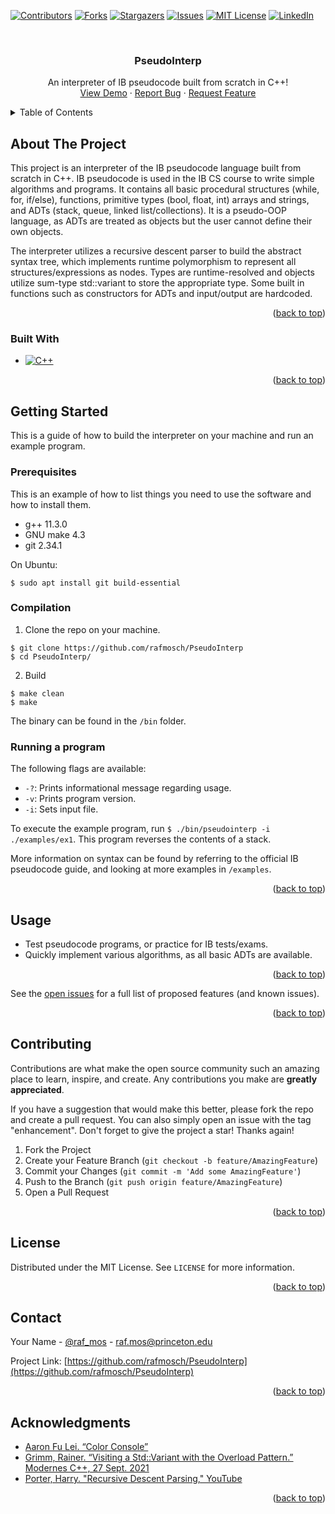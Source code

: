 <!-- Improved compatibility of back to top link: See: https://github.com/othneildrew/Best-README-Template/pull/73 -->
<a name="readme-top"></a>
<!--
*** Thanks for checking out the Best-README-Template. If you have a suggestion
*** that would make this better, please fork the repo and create a pull request
*** or simply open an issue with the tag "enhancement".
*** Don't forget to give the project a star!
*** Thanks again! Now go create something AMAZING! :D
-->



<!-- PROJECT SHIELDS -->
<!--
*** I'm using markdown "reference style" links for readability.
*** Reference links are enclosed in brackets [ ] instead of parentheses ( ).
*** See the bottom of this document for the declaration of the reference variables
*** for contributors-url, forks-url, etc. This is an optional, concise syntax you may use.
*** https://www.markdownguide.org/basic-syntax/#reference-style-links
-->
[![Contributors][contributors-shield]][contributors-url]
[![Forks][forks-shield]][forks-url]
[![Stargazers][stars-shield]][stars-url]
[![Issues][issues-shield]][issues-url]
[![MIT License][license-shield]][license-url] 
[![LinkedIn][linkedin-shield]][linkedin-url]



<!-- PROJECT LOGO -->
<br />
<div align="center">
<h3 align="center">PseudoInterp</h3>

  <p align="center">
    An interpreter of IB pseudocode built from scratch in C++!
    <br />
    <a href="https://github.com/rafmosch/PseudoInterp">View Demo</a>
    ·
    <a href="https://github.com/rafmosch/PseudoInterp/issues">Report Bug</a>
    ·
    <a href="https://github.com/rafmosch/PseudoInterp/issues">Request Feature</a>
  </p>
</div>



<!-- TABLE OF CONTENTS -->
<details>
  <summary>Table of Contents</summary>
  <ol>
    <li>
      <a href="#about-the-project">About The Project</a>
      <ul>
        <li><a href="#built-with">Built With</a></li>
      </ul>
    </li>
    <li>
      <a href="#getting-started">Getting Started</a>
      <ul>
        <li><a href="#prerequisites">Prerequisites</a></li>
        <li><a href="#installation">Installation</a></li>
      </ul>
    </li>
    <li><a href="#usage">Usage</a></li>
    <li><a href="#contributing">Contributing</a></li>
    <li><a href="#license">License</a></li>
    <li><a href="#contact">Contact</a></li>
    <li><a href="#acknowledgments">Acknowledgments</a></li>
  </ol>
</details>



<!-- ABOUT THE PROJECT -->
## About The Project

<!-- [![Product Name Screen Shot][product-screenshot]](https://example.com) -->

This project is an interpreter of the IB pseudocode language built from scratch in C++. IB pseudocode is used in the IB CS course to write simple algorithms and programs. It contains all basic procedural structures (while, for, if/else), functions, primitive types (bool, float, int) arrays and strings, and ADTs (stack, queue, linked list/collections). It is a pseudo-OOP language, as ADTs are treated as objects but the user cannot define their own objects.

The interpreter utilizes a recursive descent parser to build the abstract syntax tree, which implements runtime polymorphism to represent all structures/expressions as nodes. Types are runtime-resolved and objects utilize sum-type std::variant to store the appropriate type. Some built in functions such as constructors for ADTs and input/output are hardcoded.

<p align="right">(<a href="#readme-top">back to top</a>)</p>

### Built With
* [![C++][Cpp-badge]][Cpp-url]

<p align="right">(<a href="#readme-top">back to top</a>)</p>


<!-- GETTING STARTED -->
## Getting Started

This is a guide of how to build the interpreter on your machine and run an example program.

### Prerequisites

This is an example of how to list things you need to use the software and how to install them.
* g++ 11.3.0
* GNU make 4.3
* git 2.34.1

On Ubuntu:
  ```
  $ sudo apt install git build-essential
  ```

### Compilation

1. Clone the repo on your machine.
  ```
  $ git clone https://github.com/rafmosch/PseudoInterp
  $ cd PseudoInterp/
  ```
2. Build
  ```
  $ make clean
  $ make
  ```
  The binary can be found in the `/bin` folder.

### Running a program

The following flags are available:
* `-?`: Prints informational message regarding usage.
* `-v`: Prints program version.
* `-i`: Sets input file.

To execute the example program, run `$ ./bin/pseudointerp -i ./examples/ex1`.
This program reverses the contents of a stack.

More information on syntax can be found by referring to the official IB pseudocode guide, and looking at more examples in `/examples`.


<p align="right">(<a href="#readme-top">back to top</a>)</p>

<!-- USAGE EXAMPLES -->
## Usage

* Test pseudocode programs, or practice for IB tests/exams.
* Quickly implement various algorithms, as all basic ADTs are available.

<!--_For more examples, please refer to the [Documentation](https://example.com)_-->

<p align="right">(<a href="#readme-top">back to top</a>)</p>


See the [open issues](https://github.com/rafmosch/PseudoInterp/issues) for a full list of proposed features (and known issues).

<p align="right">(<a href="#readme-top">back to top</a>)</p>



<!-- CONTRIBUTING -->
## Contributing

Contributions are what make the open source community such an amazing place to learn, inspire, and create. Any contributions you make are **greatly appreciated**.

If you have a suggestion that would make this better, please fork the repo and create a pull request. You can also simply open an issue with the tag "enhancement".
Don't forget to give the project a star! Thanks again!

1. Fork the Project
2. Create your Feature Branch (`git checkout -b feature/AmazingFeature`)
3. Commit your Changes (`git commit -m 'Add some AmazingFeature'`)
4. Push to the Branch (`git push origin feature/AmazingFeature`)
5. Open a Pull Request

<p align="right">(<a href="#readme-top">back to top</a>)</p>



<!-- LICENSE -->
## License

Distributed under the MIT License. See `LICENSE` for more information.

<p align="right">(<a href="#readme-top">back to top</a>)</p>



<!-- CONTACT -->
## Contact

Your Name - [@raf_mos](https://twitter.com/raf_mos) - raf.mos@princeton.edu

Project Link: [https://github.com/rafmosch/PseudoInterp](https://github.com/rafmosch/PseudoInterp)

<p align="right">(<a href="#readme-top">back to top</a>)</p>



<!-- ACKNOWLEDGMENTS -->
## Acknowledgments

* [Aaron Fu Lei. “Color Console”](https://github.com/aafulei/color-console)
* [Grimm, Rainer. “Visiting a Std::Variant with the Overload Pattern.” Modernes C++, 27 Sept. 2021](https://www.modernescpp.com/index.php/visiting-a-std-variant-with-the-overload-pattern)
* [Porter, Harry. "Recursive Descent Parsing," YouTube](https://www.youtube.com/watch?v=SToUyjAsaFk)

<p align="right">(<a href="#readme-top">back to top</a>)</p>



<!-- MARKDOWN LINKS & IMAGES -->
<!-- https://www.markdownguide.org/basic-syntax/#reference-style-links -->
[contributors-shield]: https://img.shields.io/github/contributors/rafmosch/PseudoInterp.svg?style=for-the-badge
[contributors-url]: https://github.com/rafmosch/PseudoInterp/graphs/contributors
[forks-shield]: https://img.shields.io/github/forks/rafmosch/PseudoInterp.svg?style=for-the-badge
[forks-url]: https://github.com/rafmosch/PseudoInterp/network/members
[stars-shield]: https://img.shields.io/github/stars/rafmosch/PseudoInterp.svg?style=for-the-badge
[stars-url]: https://github.com/rafmosch/PseudoInterp/stargazers
[issues-shield]: https://img.shields.io/github/issues/rafmosch/PseudoInterp.svg?style=for-the-badge
[issues-url]: https://github.com/rafmosch/PseudoInterp/issues
[license-shield]: https://img.shields.io/github/license/rafmosch/PseudoInterp.svg?style=for-the-badge
[license-url]: https://github.com/rafmosch/PseudoInterp/blob/master/LICENSE.md
[linkedin-shield]: https://img.shields.io/badge/-LinkedIn-black.svg?style=for-the-badge&logo=linkedin&colorB=555
[linkedin-url]: https://www.linkedin.com/in/rafael-moschopoulos-50161b281/
[product-screenshot]: images/screenshot.png

[Cpp-badge]: https://img.shields.io/badge/C++-blue?style=for-the-badge&logo=cplusplus&logoColor=ffffff
[Cpp-url]: https://isocpp.org/




